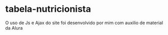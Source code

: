 # tabela-nutricionista
O uso de Js e Ajax do site foi desenvolvido por mim com auxilio de material da Alura
